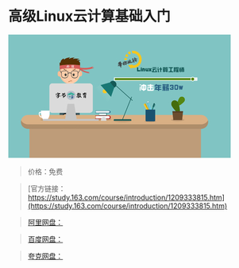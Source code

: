 # 高级Linux云计算基础入门

![img](../../../assets/study163/free/e9f549abf27941cba18c3d0b0f3ead2d.jpg)

> 价格：免费

> [官方链接：https://study.163.com/course/introduction/1209333815.htm](https://study.163.com/course/introduction/1209333815.htm)

> [阿里网盘：]()

> [百度网盘：]()

> [夸克网盘：]()

